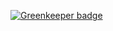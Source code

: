 
[![Greenkeeper badge](https://badges.greenkeeper.io/PeterNgTr/applitools-example.svg)](https://greenkeeper.io/)
